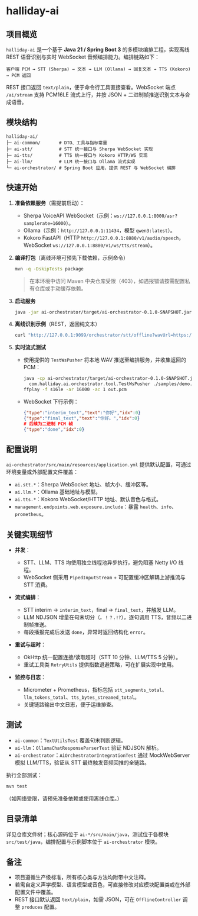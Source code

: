 # halliday-ai

## 项目概览

`halliday-ai` 是一个基于 **Java 21 / Spring Boot 3** 的多模块编排工程，实现离线 REST 语音识别与实时 WebSocket 音频编排能力。编排链路如下：

```
客户端 PCM → STT (Sherpa) → 文本 → LLM (Ollama) → 回复文本 → TTS (Kokoro) → PCM 返回
```

REST 接口返回 `text/plain`，便于命令行工具直接查看。WebSocket 端点 `/ai/stream` 支持 PCM16LE 流式上行，并按 JSON + 二进制帧推送识别文本与合成语音。

## 模块结构

```
halliday-ai/
├─ ai-common/       # DTO、工具与指标常量
├─ ai-stt/          # STT 统一接口与 Sherpa WebSocket 实现
├─ ai-tts/          # TTS 统一接口与 Kokoro HTTP/WS 实现
├─ ai-llm/          # LLM 统一接口与 Ollama 流式实现
└─ ai-orchestrator/ # Spring Boot 应用，提供 REST 与 WebSocket 编排
```

## 快速开始

1. **准备依赖服务**（需提前启动）：
   - Sherpa VoiceAPI WebSocket（示例：`ws://127.0.0.1:8000/asr?samplerate=16000`）。
   - Ollama（示例：`http://127.0.0.1:11434`，模型 `qwen3:latest`）。
   - Kokoro FastAPI（HTTP `http://127.0.0.1:8880/v1/audio/speech`，WebSocket `ws://127.0.0.1:8880/v1/ws/tts/stream`）。

2. **编译打包**（离线环境可预先下载依赖，示例命令）
   ```bash
   mvn -q -DskipTests package
   ```
   > 在本环境中访问 Maven 中央仓库受限（403），如遇报错请按需配置私有仓库或手动缓存依赖。

3. **启动服务**
   ```bash
   java -jar ai-orchestrator/target/ai-orchestrator-0.1.0-SNAPSHOT.jar
   ```

4. **离线识别示例**（REST，返回纯文本）
   ```bash
   curl "http://127.0.0.1:9099/orchestrator/stt/offline?wavUrl=https://example.com/demo.wav"
   ```

5. **实时流式测试**
   - 使用提供的 `TestWsPusher` 将本地 WAV 推送至编排服务，并收集返回的 PCM：
     ```bash
     java -cp ai-orchestrator/target/ai-orchestrator-0.1.0-SNAPSHOT.jar \
       com.halliday.ai.orchestrator.tool.TestWsPusher ./samples/demo.wav ws://127.0.0.1:9099/ai/stream
     ffplay -f s16le -ar 16000 -ac 1 out.pcm
     ```
   - WebSocket 下行示例：
     ```json
     {"type":"interim_text","text":"你好","idx":0}
     {"type":"final_text","text":"你好。","idx":0}
     # 后续为二进制 PCM 帧
     {"type":"done","idx":0}
     ```

## 配置说明

`ai-orchestrator/src/main/resources/application.yml` 提供默认配置，可通过环境变量或外部配置文件覆盖：

- `ai.stt.*`：Sherpa WebSocket 地址、帧大小、缓冲区等。
- `ai.llm.*`：Ollama 基础地址与模型。
- `ai.tts.*`：Kokoro WebSocket/HTTP 地址、默认音色与格式。
- `management.endpoints.web.exposure.include`：暴露 `health`、`info`、`prometheus`。

## 关键实现细节

- **并发**：
  - STT、LLM、TTS 均使用独立线程池异步执行，避免阻塞 Netty I/O 线程。
  - WebSocket 侧采用 `PipedInputStream` + 可配置缓冲区解耦上游推流与 STT 消费。

- **流式编排**：
  - STT interim → `interim_text`，final → `final_text`，并触发 LLM。
  - LLM NDJSON 增量在句末切分（`。！？.!?`），逐句调用 TTS，音频以二进制帧推送。
  - 每段播报完成后发送 `done`，异常时返回结构化 `error`。

- **重试与超时**：
  - OkHttp 统一配置连接/读取超时（STT 10 分钟、LLM/TTS 5 分钟）。
  - 重试工具类 `RetryUtils` 提供指数退避策略，可在扩展实现中使用。

- **监控与日志**：
  - Micrometer + Prometheus，指标包括 `stt_segments_total`、`llm_tokens_total`、`tts_bytes_streamed_total`。
  - 关键链路输出中文日志，便于运维排查。

## 测试

- `ai-common`：`TextUtilsTest` 覆盖句末判断逻辑。
- `ai-llm`：`OllamaChatResponseParserTest` 验证 NDJSON 解析。
- `ai-orchestrator`：`AiOrchestratorIntegrationTest` 通过 MockWebServer 模拟 LLM/TTS，验证从 STT 最终触发音频回推的全链路。

执行全部测试：
```bash
mvn test
```
（如网络受限，请预先准备依赖或使用离线仓库。）

## 目录清单

详见仓库文件树；核心源码位于 `ai-*/src/main/java`，测试位于各模块 `src/test/java`，编排配置与示例脚本位于 `ai-orchestrator` 模块。

## 备注

- 项目遵循生产级标准，所有核心类与方法均附带中文注释。
- 若需自定义声学模型、语言模型或音色，可直接修改对应模块配置类或在外部配置文件中覆盖。
- REST 接口默认返回 `text/plain`，如需 JSON，可在 `OfflineController` 调整 `produces` 配置。
